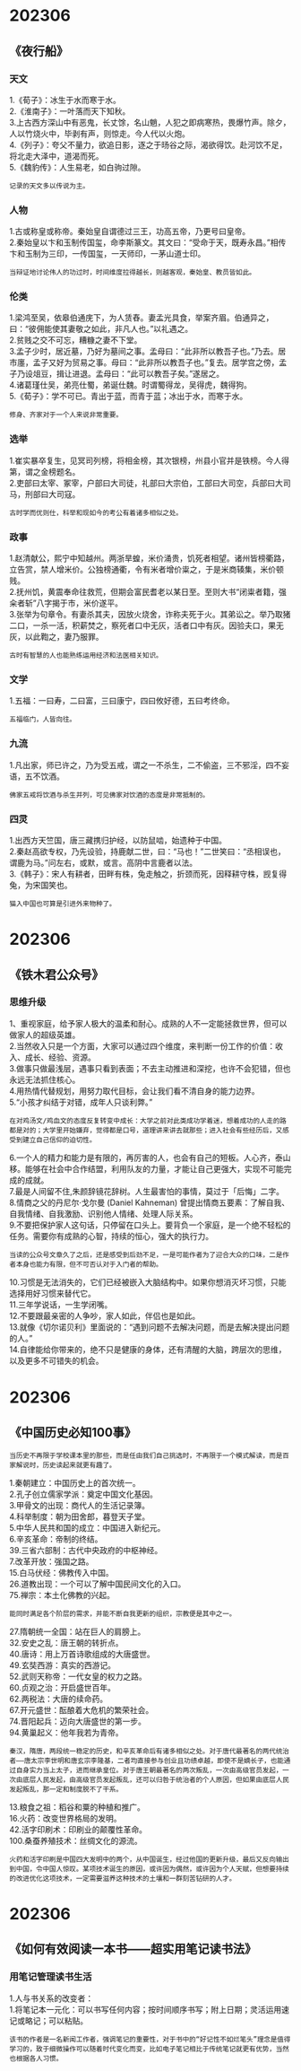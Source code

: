 # 202306
## 《夜行船》
### 天文
1.《荀子》：冰生于水而寒于水。  
2.《淮南子》：一叶落而天下知秋。  
3.上古西方深山中有恶鬼，长丈馀，名山魈，人犯之即病寒热，畏爆竹声。除夕，人以竹烧火中，毕剥有声，则惊走。今人代以火炮。  
4.《列子》：夸父不量力，欲追日影，逐之于旸谷之际，渴欲得饮。赴河饮不足，将北走大泽中，道渴而死。  
5.《魏豹传》：人生易老，如白驹过隙。  
```
记录的天文多以传说为主。
```
### 人物
1.古或称皇或称帝。秦始皇自谓德过三王，功高五帝，乃更号曰皇帝。  
2.秦始皇以卞和玉制传国玺，命李斯篆文。其文曰：“受命于天，既寿永昌。”相传卞和玉制为三印，一传国玺，一天师印，一茅山道士印。
```
当辩证地讨论伟人的功过时，时间维度拉得越长，则越客观，秦始皇、教员皆如此。
```
### 伦类
1.梁鸿至吴，依皋伯通庑下，为人赁舂。妻孟光具食，举案齐眉。伯通异之，曰：“彼佣能使其妻敬之如此，非凡人也。”以礼遇之。  
2.贫贱之交不可忘，糟糠之妻不下堂。  
3.孟子少时，居近墓，乃好为墓间之事。孟母曰：“此非所以教吾子也。”乃去。居市廛，孟子又好为贸易之事。母曰：“此非所以教吾子也。”复去。居学宫之傍，孟子乃设俎豆，揖让进退。孟母曰：“此可以教吾子矣。”遂居之。  
4.诸葛瑾仕吴，弟亮仕蜀，弟诞仕魏。时谓蜀得龙，吴得虎，魏得狗。  
5.《荀子》：学不可已。青出于蓝，而青于蓝；冰出于水，而寒于水。
```
修身、齐家对于一个人来说非常重要。
```
### 选举
1.崔实暴卒复生，见冥司列榜，将相金榜，其次银榜，州县小官并是铁榜。今人得第，谓之金榜题名。  
2.吏部曰太宰、冢宰，户部曰大司徒，礼部曰大宗伯，工部曰大司空，兵部曰大司马，刑部曰大司寇。
```
古时学而优则仕，科举和现如今的考公有着诸多相似之处。
```
### 政事
1.赵清献公，熙宁中知越州。两浙旱蝗，米价涌贵，饥死者相望。诸州皆榜衢路，立告赏，禁人增米价。公独榜通衢，令有米者增价粜之，于是米商辏集，米价顿贱。  
2.抚州饥，黄震奉命往救荒，但期会富民耆老以某日至。至则大书“闭粜者籍，强籴者斩”八字揭于市，米价遂平。  
3.张举为句章令。有妻杀其夫，因放火烧舍，诈称夫死于火。其弟讼之。举乃取猪二口，一杀一活，积薪焚之，察死者口中无灰，活者口中有灰。因验夫口，果无灰，以此鞫之，妻乃服罪。
```
古时有智慧的人也能熟练运用经济和法医相关知识。
```
### 文学
1.五福：一曰寿，二曰富，三曰康宁，四曰攸好德，五曰考终命。
```
五福临门，人皆向往。
```
### 九流
1.凡出家，师已许之，乃为受五戒，谓之一不杀生，二不偷盗，三不邪淫，四不妄语，五不饮酒。
```
佛家五戒将饮酒与杀生并列，可见佛家对饮酒的态度是非常抵制的。
```
### 四灵
1.出西方天竺国，唐三藏携归护经，以防鼠啮，始遗种于中国。  
2.秦赵高欲专权，乃先设验，持鹿献二世，曰：“马也！”二世笑曰：“丞相误也，谓鹿为马。”问左右，或默，或言。高阴中言鹿者以法。  
3.《韩子》：宋人有耕者，田畔有株，兔走触之，折颈而死，因释耕守株，觊复得兔，为宋国笑也。
```
猫入中国也可算是引进外来物种了。
```

# 202306
## 《铁木君公众号》
### 思维升级
1、重视家庭，给予家人极大的温柔和耐心。成熟的人不一定能拯救世界，但可以做家人的超级英雄。  
2.当然收入只是一个方面，大家可以通过四个维度，来判断一份工作的价值：收入、成长、经验、资源。  
3.做事只做最浅层，遇事只看到表面；不去主动推进和深挖，也许不会犯错，但也永远无法抓住核心。  
4.用热情代替规划，用努力取代目标，会让我们看不清自身的能力边界。  
5.“小孩才纠结于对错，成年人只谈利弊。”    
```
在对鸡汤文/鸡血文的态度反复转变中成长：大学之前对此类成功学着迷，想着成功的人走的路都是对的；大学里开始嫌弃，觉得都是口号，道理讲来讲去就那些；进入社会有些经历后，又感受到建立自己信仰的迫切性。
```
6.一个人的精力和能力是有限的，再厉害的人，也会有自己的短板。人心齐，泰山移。能够在社会中合作结盟，利用队友的力量，才能让自己更强大，实现不可能完成的成就。  
7.最是人间留不住,朱颜辞镜花辞树。人生最害怕的事情，莫过于「后悔」二字。  
8.情商之父的丹尼尔·戈尔曼 (Daniel Kahneman) 曾提出情商五要素：了解自我、自我情绪、自我激励、识别他人情绪、处理人际关系。  
9.不要把保护家人这句话，只停留在口头上。要背负一个家庭，是一个绝不轻松的任务。需要你有成熟的心智，持续的恒心，强大的执行力。
```
当读的公众号文章久了之后，还是感受到后劲不足，一是可能作者为了迎合大众的口味，二是作者本身也能力有限，但不可否认对于入门者的帮助。
```
10.习惯是无法消失的，它们已经被嵌入大脑结构中。如果你想消灭坏习惯，只能选择用好习惯来替代它。  
11.三年学说话，一生学闭嘴。  
12.不要跟最亲密的人争吵，家人如此，伴侣也是如此。  
13.就像《切尔诺贝利》里面说的：“遇到问题不去解决问题，而是去解决提出问题的人。”  
14.自律能给你带来的，绝不只是健康的身体，还有清醒的大脑，跨层次的思维，以及更多不可错失的机会。  
# 202306
## 《中国历史必知100事》  
```
当历史不再限于学校课本里的那些，而是任由我们自己挑选时，不再限于一个模式解读，而是百家解说时，历史读起来就更有趣了。
```
1.秦朝建立：中国历史上的首次统一。  
2.孔子创立儒家学派：奠定中国文化基因。  
3.甲骨文的出现：商代人的生活记录簿。  
4.科举制度：朝为田舍郎，暮登天子堂。  
5.中华人民共和国的成立：中国进入新纪元。  
6.辛亥革命：帝制的终结。  
39.三省六部制：古代中央政府的中枢神经。   
7.改革开放：强国之路。   
15.白马伏经：佛教传入中国。    
26.道教出现：一个可以了解中国民间文化的入口。  
75.禅宗：本土化佛教的兴起。
```
能同时满足各个阶层的需求，并能不断自我更新的组织，宗教便是其中之一。
```

27.隋朝统一全国：站在巨人的肩膀上。  
32.安史之乱：唐王朝的转折点。  
40.唐诗：用上万首诗歌组成的大唐盛世。  
49.玄奘西游：真实的西游记。  
52.武则天称帝：一代女皇的权力之路。  
60.贞观之治：开启盛世百年。  
62.两税法：大唐的续命药。  
67.开元盛世：酝酿着大危机的繁荣社会。  
74.晋阳起兵：迈向大唐盛世的第一步。  
94.黄巢起义：他年我若为青帝。 
```
秦汉，隋唐，两段统一稳定的历史，和辛亥革命后有诸多相似之处。对于唐代最著名的两代统治者——唐太宗李世明和唐玄宗李隆基，二者均直接参与创业且功绩卓越，即使不是嫡长子，也能通过自身实力当上太子，进而继承皇位。对于唐王朝最著名的两次叛乱，一次由高级官员发起，一次由底层人民发起，由高级官员发起叛乱，还可以归咎于统治者的个人原因，但如果由底层人民发起叛乱，那一定和制度脱不了干系。
``` 
13.粮食之祖：稻谷和粟的种植和推广。  
16.火药：改变世界格局的发明。   
42.活字印刷术：印刷业的颠覆性革命。    
100.桑蚕养殖技术：丝绸文化的源流。
```
火药和活字印刷是中国四大发明中的两个，从中国诞生，经过他国的更新升级，最后又反向输出到中国，令中国人惊叹。某项技术诞生的原因，或许因为偶然，或许因为个人天赋，但想要持续的改进优化这项技术，一定需要滋养这种技术的土壤和一群刻苦钻研的人才。
```

# 202306
## 《如何有效阅读一本书——超实用笔记读书法》
### 用笔记管理读书生活
1.人与书关系的改变者：  
1.将笔记本一元化：可以书写任何内容；按时间顺序书写；附上日期；灵活运用速记或略记；可以粘贴。
```
该书的作者是一名新闻工作者，强调笔记的重要性，对于书中的“好记性不如烂笔头”理念是值得学习的，致于细微操作可以随着时代变化而变，比如电子笔记相比于传统笔记就更有优势，当然也根据各人习惯。
```